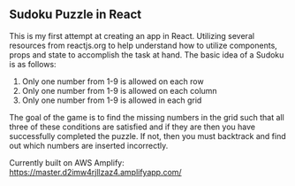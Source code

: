 ## Sudoku Puzzle in React

This is my first attempt at creating an app in React. Utilizing several resources from reactjs.org to help understand how to utilize components, props and state to accomplish the task at hand. The basic idea of a Sudoku is as follows:

1) Only one number from 1-9 is allowed on each row
2) Only one number from 1-9 is allowed on each column
3) Only one number from 1-9 is allowed in each grid

The goal of the game is to find the missing numbers in the grid such that all three of these conditions are satisfied and if they are then you have successfully completed the puzzle. If not, then you must backtrack and find out which numbers are inserted incorrectly. 


Currently built on AWS Amplify: https://master.d2imw4rjllzaz4.amplifyapp.com/
